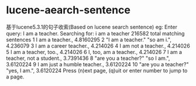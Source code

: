 # lucene-aearch-sentence
基于lucene5.3.1的句子收索(Based on lucene search sentence)
 eg:
 Enter query: 
I am a teacher.
Searching for: i am a teacher
216582 total matching sentences
1  I am a teacher., 4.8160295
2  "I am a teacher." "so am i.", 4.236079
3  I am a career teacher., 4.214026
4  I am not a teacher., 4.214026
5  I am a teacher, too., 4.214026
6  I, too, am a teacher., 4.214026
7  I am a teacher, not a student., 3.7391436
8  "are you a teacher?" "so I am.", 3.6120224
9  I am just a humble teacher., 3.6120224
10  "are you a teacher?" "yes, I am.", 3.6120224
Press (n)ext page, (q)uit or enter number to jump to a page.
